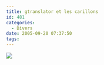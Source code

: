 ```yaml
---
title: gtranslator et les carillons
id: 481
categories:
  - Divers
date: 2005-09-20 07:37:50
tags:
---
```


![](/images/gtranslator.png)